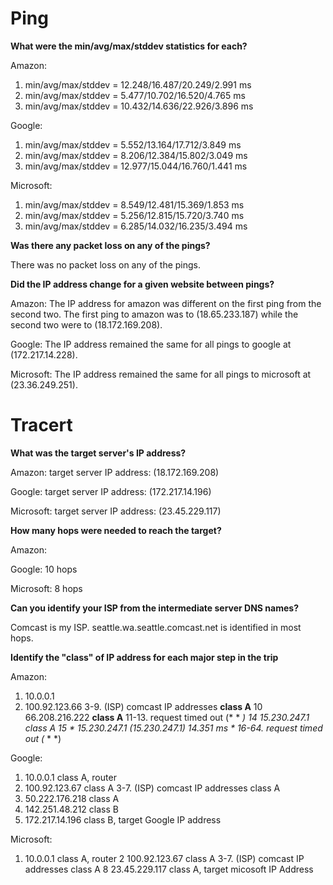 # Ping

**What were the min/avg/max/stddev statistics for each?**

Amazon:
1. min/avg/max/stddev = 12.248/16.487/20.249/2.991 ms
2. min/avg/max/stddev = 5.477/10.702/16.520/4.765 ms
3. min/avg/max/stddev = 10.432/14.636/22.926/3.896 ms

Google:
1. min/avg/max/stddev = 5.552/13.164/17.712/3.849 ms
2. min/avg/max/stddev = 8.206/12.384/15.802/3.049 ms
3. min/avg/max/stddev = 12.977/15.044/16.760/1.441 ms

Microsoft:
1. min/avg/max/stddev = 8.549/12.481/15.369/1.853 ms
2. min/avg/max/stddev = 5.256/12.815/15.720/3.740 ms
3. min/avg/max/stddev = 6.285/14.032/16.235/3.494 ms


**Was there any packet loss on any of the pings?**

There was no packet loss on any of the pings.

**Did the IP address change for a given website between pings?**

Amazon:
The IP address for amazon was different on the first ping from the second two. The first ping to amazon was to (18.65.233.187) while the second two were to (18.172.169.208).

Google:
The IP address remained the same for all pings to google at (172.217.14.228).

Microsoft: 
The IP address remained the same for all pings to microsoft at (23.36.249.251).

# Tracert

**What was the target server's IP address?**

Amazon:
target server IP address: (18.172.169.208)

Google:
target server IP address: (172.217.14.196)

Microsoft:
target server IP address: (23.45.229.117)

**How many hops were needed to reach the target?**

Amazon:

Google:
10 hops

Microsoft:
8 hops

**Can you identify your ISP from the intermediate server DNS names?**

Comcast is my ISP. seattle.wa.seattle.comcast.net is identified in most hops.

**Identify the "class" of IP address for each major step in the trip**

Amazon:
 1. 10.0.0.1 
 3. 100.92.123.66 
 3-9. (ISP) comcast IP addresses **class A** 
 10  66.208.216.222 **class A** 
 11-13. request timed out  (* * *) 
 14  15.230.247.1 class A 
 15  * 15.230.247.1 (15.230.247.1)  14.351 ms * 
 16-64. request timed out  (* * *) 

Google:
 1. 10.0.0.1  class A, router 
 3. 100.92.123.67 class A
 3-7. (ISP) comcast IP addresses class A
 8. 50.222.176.218 class A
 9. 142.251.48.212 class B
10. 172.217.14.196 class B, target Google IP address

Microsoft:
  1. 10.0.0.1 class A, router 
  2  100.92.123.67 class A 
  3-7. (ISP) comcast IP addresses class A 
  8  23.45.229.117 class A, target micosoft IP Address
